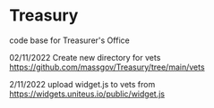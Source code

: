 # Treasury
code base for Treasurer's Office

02/11/2022
Create new directory for vets
https://github.com/massgov/Treasury/tree/main/vets

2/11/2022 upload widget.js to vets from 
https://widgets.uniteus.io/public/widget.js

